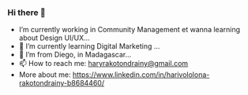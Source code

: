 ### Hi there 👋

- I’m currently working in Community Management et wanna learning about Design UI/UX...
- 🌱 I’m currently learning Digital Marketing ...
- 👯 I’m from Diego, in Madagascar...
- 📫 How to reach me: haryrakotondrainy@gmail.com
- More about me: https://www.linkedin.com/in/harivololona-rakotondrainy-b8684460/

